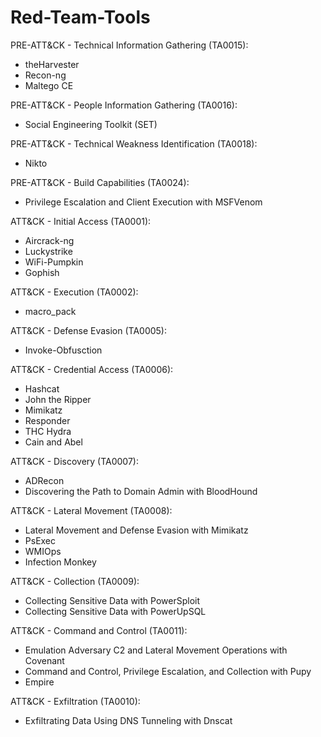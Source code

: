 # Red-Team-Tools

PRE-ATT&CK - Technical Information Gathering (TA0015):
- theHarvester
- Recon-ng
- Maltego CE

PRE-ATT&CK - People Information Gathering (TA0016):
- Social Engineering Toolkit (SET)

PRE-ATT&CK - Technical Weakness Identification (TA0018):
- Nikto

PRE-ATT&CK - Build Capabilities (TA0024):
- Privilege Escalation and Client Execution with MSFVenom

ATT&CK - Initial Access (TA0001):
- Aircrack-ng
- Luckystrike 
- WiFi-Pumpkin
- Gophish

ATT&CK - Execution (TA0002):
- macro_pack

ATT&CK - Defense Evasion (TA0005):
- Invoke-Obfusction

ATT&CK - Credential Access (TA0006):
- Hashcat
- John the Ripper
- Mimikatz
- Responder
- THC Hydra
- Cain and Abel

ATT&CK - Discovery (TA0007):
- ADRecon
- Discovering the Path to Domain Admin with BloodHound

ATT&CK - Lateral Movement (TA0008):
- Lateral Movement and Defense Evasion with Mimikatz
- PsExec
- WMIOps
- Infection Monkey

ATT&CK - Collection (TA0009):
- Collecting Sensitive Data with PowerSploit
- Collecting Sensitive Data with PowerUpSQL

ATT&CK - Command and Control (TA0011):
- Emulation Adversary C2 and Lateral Movement Operations with Covenant
- Command and Control, Privilege Escalation, and Collection with Pupy
- Empire

ATT&CK - Exfiltration (TA0010):
- Exfiltrating Data Using DNS Tunneling with Dnscat
